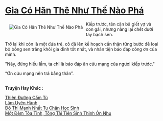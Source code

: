 <a href="https://truyenwiki.net/gia-co-han-the-nhu-the-nao-pha.35375/" title="Gia Có Hãn Thê Như Thế Nào Phá"><h1>Gia Có Hãn Thê Như Thế Nào Phá</h1></a><div style="display:table"><img align="right" style="float: left; padding: 10px;" src="https://truyenwiki.net/a/img/str/src/35375.jpg" alt="Gia Có Hãn Thê Như Thế Nào Phá">Kiếp trước, tên cặn bã giết vợ và con gái, nhưng nàng lại chết dưới tay bạch sen.<p></p> Trở lại khi còn là một đứa trẻ, cô đã lên kế hoạch cẩn thận từng bước để loại bỏ bông sen trắng khỏi gia đình tốt nhất, và nhân tiện báo đáp công ơn của mình.<p></p> "Này, đừng hiểu lầm, ta chỉ là báo đáp ân cứu mạng của ngươi kiếp trước."<p></p> “Ơn cứu mạng nên trả bằng thân”.</div><p><br><b>Truyện Hay Khác :</b></p><a href="https://truyenwiki.net/thien-duong-cam-tu.35328/" alt="Thiên Đường Cẩm Tú">Thiên Đường Cẩm Tú</a><br/><a href="https://sangtacviet.wordpress.com/2020/10/22/lam-uyen-hanh/" alt="Lâm Uyên Hành">Lâm Uyên Hành</a><br/><a href="https://sangtacviet.wordpress.com/2020/10/22/do-thi-manh-nhat-tu-chan-hoc-sinh/" alt="Đô Thị Mạnh Nhất Tu Chân Học Sinh">Đô Thị Mạnh Nhất Tu Chân Học Sinh</a><br/><a href="https://sangtacviet.wordpress.com/2020/10/22/mot-dem-toa-tinh-tong-tai-tien-sinh-thinh-on-nhu/" alt="Một Đêm Tỏa Tình, Tổng Tài Tiên Sinh Thỉnh Ôn Nhu">Một Đêm Tỏa Tình, Tổng Tài Tiên Sinh Thỉnh Ôn Nhu</a><br/>